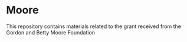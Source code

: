 # Moore

This repository contains materials related to the grant received from the Gordon and Betty Moore Foundation